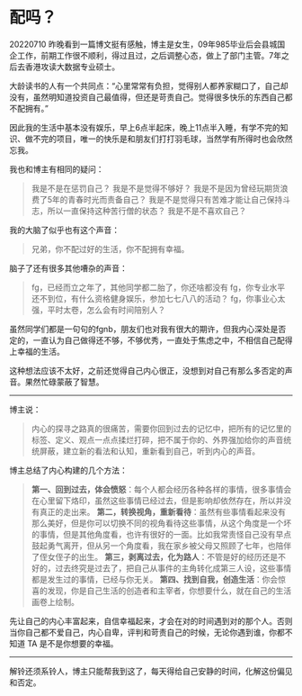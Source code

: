 # 配吗？

20220710
昨晚看到一篇博文挺有感触，博主是女生，09年985毕业后会县城国企工作，前期工作很不顺利，得过且过，之后调整心态，做上了部门主管。7年之后去香港攻读大数据专业硕士。

大龄读书的人有一个共同点：“心里常常有负担，觉得别人都养家糊口了，自己却没有，虽然明知道投资自己最值得，但还是苛责自己。觉得很多快乐的东西自己都不配拥有。”

因此我的生活中基本没有娱乐，早上6点半起床，晚上11点半入睡，有学不完的知识、做不完的项目，唯一的快乐是和朋友们打打羽毛球，当然学有所得时也会欣然忘我。

我也和博主有相同的疑问：

> 我是不是在惩罚自己？
> 我是不是觉得不够好？
> 我是不是因为曾经玩期货浪费了5年的青春时光而责备自己？
> 我是不是觉得只有苦难才能让自己保持斗志，所以一直保持这种苦行僧的状态？
> 我是不是不喜欢自己？

我的大脑了似乎也有这个声音：
 > 兄弟，你不配过好的生活，你不配拥有幸福。

脑子了还有很多其他嘈杂的声音：
> fg，已经而立之年了，其他同学都二胎了，你还啥都没有
> fg，你专业水平还不到位，有什么资格健身娱乐，参加七七八八的活动？
> fg，你事业心太强，平时太卷，怎么会有时间陪别人？

虽然同学们都是一句句的fgnb，朋友们也对我有很大的期许，但我内心深处是否定的，一直认为自己做得还不够，不够优秀，一直处于焦虑之中，不相信自己配得上幸福的生活。

这种想法应该不太好，之前还觉得自己内心很正，没想到对自己有那么多否定的声音。果然忙碌蒙蔽了智慧。

---

博主说：
> 内心的探寻之路真的很痛苦，需要你回到过去的记忆中，把所有的记忆里的标签、定义、观点一点点揉烂打碎，把不属于你的、外界强加给你的声音统统屏蔽，建立新的看法和认知，重新看到自己，听到内心的声音。

博主总结了内心构建的几个方法：
> **第一、回到过去，体会愤怒**：每个人都会经历各种各样的事情，很多事情会在心里留下烙印，虽然这些事情已经过去，但是影响却依然存在，所以并没有真正的走出来。
> **第二，转换视角，重新看待**：虽然有些事情看起来没有那么美好，但是你可以切换不同的视角看待这些事情，从这个角度是一个坏的事情，但是其他角度看，也许有很好的一面。比如我常责怪自己没有早点鼓起勇气离开，但从另一个角度看，我在家乡被父母又照顾了七年，也陪伴了侄女侄子的出生。
> **第三，剥离过去，化为路人**：不管是好的经历还是不好的，过去终究是过去了，把自己从事件的主角转化成第三人设，这些事情都是发生过的事情，已经与你无关。
> **第四、找到自我，创造生活**：你会惊喜的发现，你是自己生活的创造者和主宰者，你想要什么，就在自己的生活画卷上绘制。

先让自己的内心丰富起来，自信幸福起来，才会在对的时间遇到对的那个人。否则当你自己都不爱自己，内心自卑，评判和苛责自己的时候，无论你遇到谁，你都不知道 TA 是不是你想要的幸福。

--- 

解铃还须系铃人，博主只能帮我到这了，每天得给自己安静的时间，化解这份偏见和否定。

